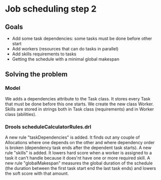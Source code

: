 # Job scheduling step 2

## Goals
* Add some task dependencies: some tasks must be done before other start
* Add workers (resources that can do tasks in parallel)
* Add skills requirements to tasks
* Getting the schedule with a minimal global makespan

## Solving the problem

### Model

We adds a dependencies attribute to the Task class. It stores every Task that must be done before this one starts.
We create the new class Worker. Skills are stored in strings both in Task class (requirements) and in Worker class (abilities).


### Drools scheduleCalculatorRules.drl

A new rule "taskDependencies" is added. It finds out any couple of Allocations where one depends on the other and where dependency order is broken (dependency task ends after the dependent task starts).
A new rule "skills" is added. It lowers hard score when a worker is assigned to a task it can't handle because it does'nt have one or more required skill.
A new rule "globalMakespan" measures the global duration of the schedule (the duration between the first task start end the last task ends) and lowers the soft score with that amount.
